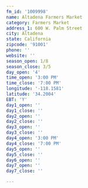```yaml
---
fm_id: '1009998'
name: Altadena Farmers Market
category: Farmers Market
address_1: 600 W. Palm Street
city: Altadena
state: California
zipcode: '91001'
phone: ''
website: ''
season_open: 1/8
season_close: 3/5
day_open: '4'
time_open: '3:00 PM'
time_close: '7:00 PM'
longitude: '-118.1581'
latitude: '34.2004'
EBT: 'Y'
day1_open: ''
day1_close: ''
day2_open: ''
day2_close: ''
day3_open: ''
day3_close: ''
day4_open: '3:00 PM'
day4_close: '7:00 PM'
day5_open: ''
day5_close: ''
day6_open: ''
day7_open: ''
day7_close: ''

---
```

